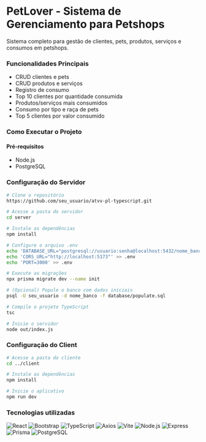 # PetLover - Sistema de Gerenciamento para Petshops

Sistema completo para gestão de clientes, pets, produtos, serviços e consumos em petshops.

### Funcionalidades Principais
- CRUD clientes e pets
- CRUD produtos e serviços
- Registro de consumo
- Top 10 clientes por quantidade consumida
- Produtos/serviços mais consumidos
- Consumo por tipo e raça de pets
- Top 5 clientes por valor consumido

### Como Executar o Projeto
#### Pré-requisitos
- Node.js 
- PostgreSQL 

### Configuração do Servidor

```bash
# Clone o repositório
https://github.com/seu_usuario/atvv-pl-typescript.git

# Acesse a pasta do servidor
cd server

# Instale as dependências
npm install

# Configure o arquivo .env
echo 'DATABASE_URL="postgresql://usuario:senha@localhost:5432/nome_banco?schema=public"' > .env
echo 'CORS_URL="http://localhost:5173"' >> .env
echo 'PORT=3000' >> .env

# Execute as migrações
npx prisma migrate dev --name init

# (Opcional) Popule o banco com dados iniciais
psql -U seu_usuario -d nome_banco -f database/populate.sql

# Compile o projeto TypeScript
tsc

# Inicie o servidor
node out/index.js
```

### Configuração do Client
```bash
# Acesse a pasta do cliente
cd ../client

# Instale as dependências
npm install

# Inicie o aplicativo
npm run dev
```

### Tecnologias utilizadas
![React](https://img.shields.io/badge/React-20232A?style=for-the-badge&logo=react&logoColor=61DAFB)
![Bootstrap](https://img.shields.io/badge/Bootstrap-563D7C?style=for-the-badge&logo=bootstrap&logoColor=white)
![TypeScript](https://img.shields.io/badge/TypeScript-007ACC?style=for-the-badge&logo=typescript&logoColor=white)
![Axios](https://img.shields.io/badge/Axios-5A29E4?style=for-the-badge&logo=axios&logoColor=white)
![Vite](https://img.shields.io/badge/Vite-646CFF?style=for-the-badge&logo=vite&logoColor=white)
![Node.js](https://img.shields.io/badge/Node.js-339933?style=for-the-badge&logo=nodedotjs&logoColor=white)
![Express](https://img.shields.io/badge/Express.js-000000?style=for-the-badge&logo=express&logoColor=white)
![Prisma](https://img.shields.io/badge/Prisma-2D3748?style=for-the-badge&logo=prisma&logoColor=white)
![PostgreSQL](https://img.shields.io/badge/PostgreSQL-316192?style=for-the-badge&logo=postgresql&logoColor=white)

